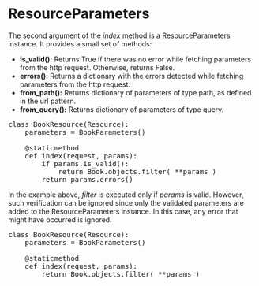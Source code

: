 # ResourceParameters

The second argument of the *index* method is a ResourceParameters instance. It provides a small set of methods:

- **is_valid():**   Returns True if there was no error while fetching parameters from the http request. Otherwise, returns False.
- **errors():**     Returns a dictionary with the errors detected while fetching parameters from the http request.
- **from_path():**  Returns dictionary of parameters of type path, as defined in the url pattern.
- **from_query():** Returns dictionary of parameters of type query.

<pre>
class BookResource(Resource):
    parameters = BookParameters()

    @staticmethod
    def index(request, params):
        if params.is_valid():
            return Book.objects.filter( **params )
        return params.errors()
</pre>

In the example above, *filter* is executed only if *params* is valid. However, such verification can be ignored since only the validated parameters are added to the ResourceParameters instance. In this case, any error that might have occurred is ignored.

<pre>
class BookResource(Resource):
    parameters = BookParameters()

    @staticmethod
    def index(request, params):
        return Book.objects.filter( **params )
</pre>
